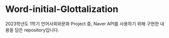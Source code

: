 # Word-initial-Glottalization
2023학년도 1학기 언어사회와문화 Project 중, Naver API를 사용하기 위해 구현한 내용을 담은 repository입니다.
